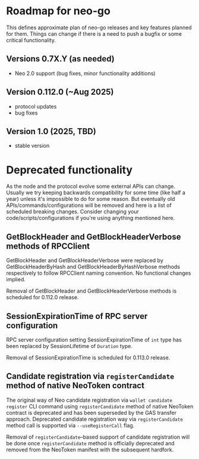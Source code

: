 # Roadmap for neo-go

This defines approximate plan of neo-go releases and key features planned for
them. Things can change if there is a need to push a bugfix or some critical
functionality.

## Versions 0.7X.Y (as needed)
* Neo 2.0 support (bug fixes, minor functionality additions)

## Version 0.112.0 (~Aug 2025)
 * protocol updates
 * bug fixes

## Version 1.0 (2025, TBD)
 * stable version

# Deprecated functionality

As the node and the protocol evolve some external APIs can change. Usually we
try keeping backwards compatibility for some time (like half a year) unless
it's impossible to do for some reason. But eventually old
APIs/commands/configurations will be removed and here is a list of scheduled
breaking changes. Consider changing your code/scripts/configurations if you're
using anything mentioned here.

## GetBlockHeader and GetBlockHeaderVerbose methods of RPCClient

GetBlockHeader and GetBlockHeaderVerbose were replaced by GetBlockHeaderByHash
and GetBlockHeaderByHashVerbose methods respectively to follow RPCClient
naming convention. No functional changes implied.

Removal of GetBlockHeader and GetBlockHeaderVerbose methods is scheduled for
0.112.0 release.

## SessionExpirationTime of RPC server configuration

RPC server configuration setting SessionExpirationTime of `int` type has been
replaced by SessionLifetime of `Duration` type.

Removal of SessionExpirationTime is scheduled for 0.113.0 release.

## Candidate registration via `registerCandidate` method of native NeoToken contract

The original way of Neo candidate registration via `wallet candidate register` CLI
command using `registerCandidate` method of native NeoToken contract is deprecated
and has been superseded by the GAS transfer approach. Deprecated candidate
registration way via `registerCandidate` method call is supported via
`--useRegisterCall` flag.

Removal of `registerCandidate`–based support of candidate registration will be
done once `registerCandidate` method is officially deprecated and removed from
the NeoToken manifest with the subsequent hardfork.
